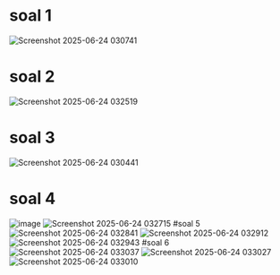# soal 1
![Screenshot 2025-06-24 030741](https://github.com/user-attachments/assets/c8145495-c21f-4b35-9690-da5b79874a6f)
# soal 2
![Screenshot 2025-06-24 032519](https://github.com/user-attachments/assets/d3e8cd90-75eb-4d4a-b983-76f546aa5103)
# soal 3
![Screenshot 2025-06-24 030441](https://github.com/user-attachments/assets/405df9cc-5ece-4fab-85c3-08667985dc2c)
# soal 4
![image](https://github.com/user-attachments/assets/6cea26b3-3f18-4611-861c-d242c7855a78)
![Screenshot 2025-06-24 032715](https://github.com/user-attachments/assets/91d8e829-748a-446e-b573-ae76e0f18f25)
#soal 5
![Screenshot 2025-06-24 032841](https://github.com/user-attachments/assets/85d441b9-7b0f-4548-8d6f-49e475ea8bbf)
![Screenshot 2025-06-24 032912](https://github.com/user-attachments/assets/b66148ff-fcb1-47cd-b294-2933d8701f24)
![Screenshot 2025-06-24 032943](https://github.com/user-attachments/assets/41b62301-47a5-4f21-ac3d-f3d1413e652b)
#soal 6
![Screenshot 2025-06-24 033037](https://github.com/user-attachments/assets/99578b04-b116-463f-9210-c83165ad35c4)
![Screenshot 2025-06-24 033027](https://github.com/user-attachments/assets/c6b063b4-2f3a-4cd9-ae64-033f82147aa3)
![Screenshot 2025-06-24 033010](https://github.com/user-attachments/assets/5bcd0946-5489-4313-8abf-abdfb4b5f911)
